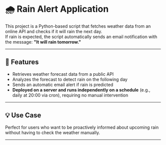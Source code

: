 # 🌧️ Rain Alert Application

This project is a Python-based script that fetches weather data from an online API and checks if it will rain the next day.  
If rain is expected, the script automatically sends an email notification with the message: **"It will rain tomorrow."**

---

## 🔧 Features

- Retrieves weather forecast data from a public API  
- Analyzes the forecast to detect rain on the following day  
- Sends an automatic email alert if rain is predicted  
- **Deployed on a server and runs independently on a schedule** (e.g., daily at 20:00 via cron), requiring no manual intervention

---

## 💡 Use Case

Perfect for users who want to be proactively informed about upcoming rain without having to check the weather manually.

---
